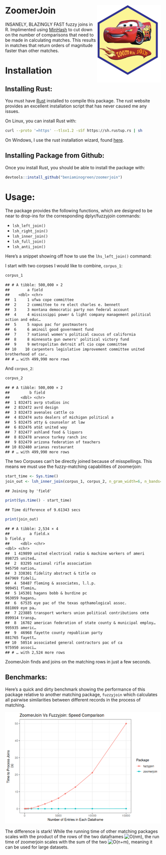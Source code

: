 
# ZoomerJoin <img src='logo.png' align="right" height="250">

INSANELY, BLAZINGLY FAST fuzzy joins in R. Implimented using
[MinHash](https://en.wikipedia.org/wiki/MinHash) to cut down on the
number of comparisons that need to be made in calculating matches. This
results in matches that return orders of magnitude faster than other
matches.

# Installation

## Installing Rust:

You must have [Rust](https://www.rust-lang.org/tools/install) installed
to compile this package. The rust website provides an excellent
installation script that has never caused me any issues.

On Linux, you can install Rust with:

``` sh
curl --proto '=https' --tlsv1.2 -sSf https://sh.rustup.rs | sh
```

On Windows, I use the rust installation wizard, found
[here](https://forge.rust-lang.org/infra/other-installation-methods.html).

## Installing Package from Github:

Once you install Rust, you should be able to install the package with:

``` r
devtools::install_github("beniaminogreen/zoomerjoin")
```

# Usage:

The package provides the following functions, which are designed to be
near to drop-ins for the corresponding dplyr/fuzzyjoin commands:

- `lsh_left_join()`
- `lsh_right_join()`
- `lsh_inner_join()`
- `lsh_full_join()`
- `lsh_anti_join()`

Here’s a snippet showing off how to use the `lhs_left_join()` command:

I start with two corpses I would like to combine, `corpus_1`:

``` r
corpus_1
```

    ## # A tibble: 500,000 × 2
    ##        a field                                                                  
    ##    <dbl> <chr>                                                                  
    ##  1     1 ufwa cope committee                                                    
    ##  2     2 committee to re elect charles e. bennett                               
    ##  3     3 montana democratic party non federal account                           
    ##  4     4 mississippi power & light company management political action and educ…
    ##  5     5 napus pac for postmasters                                              
    ##  6     6 aminoil good government fund                                           
    ##  7     7 national women's political caucus of california                        
    ##  8     8 minnesota gun owners' political victory fund                           
    ##  9     9 metropolitan detroit afl cio cope committee                            
    ## 10    10 carpenters legislative improvement committee united brotherhood of car…
    ## # … with 499,990 more rows

And `corpus_2`:

``` r
corpus_2
```

    ## # A tibble: 500,000 × 2
    ##         b field                               
    ##     <dbl> <chr>                               
    ##  1 832471 avrp studios inc                    
    ##  2 832472 avrd design                         
    ##  3 832473 avenales cattle co                  
    ##  4 832474 auto dealers of michigan political a
    ##  5 832475 atty & counselor at law             
    ##  6 832476 at&t united way                     
    ##  7 832477 ashland food & liquors              
    ##  8 832478 arvance turkey ranch inc            
    ##  9 832479 arizona federation of teachers      
    ## 10 832480 arianas restaurant                  
    ## # … with 499,990 more rows

The two Corpuses can’t be directly joined because of misspellings. This
means we must use the fuzzy-matching capabilities of zoomerjoin:

``` r
start_time <- Sys.time()
join_out <- lsh_inner_join(corpus_1, corpus_2, n_gram_width=6, n_bands=20, band_width=6)
```

    ## Joining by 'field'

``` r
print(Sys.time() - start_time)
```

    ## Time difference of 9.61343 secs

``` r
print(join_out)
```

    ## # A tibble: 2,534 × 4
    ##         a field.x                                                      b field.y
    ##     <dbl> <chr>                                                    <dbl> <chr>  
    ##  1 419899 united electrical radio & machine workers of ameri      898725 united…
    ##  2  83295 national rifle association                              945750 nation…
    ##  3 338301 fidelity abstract & title co                            847969 fideli…
    ##  4  58487 fleming & associates, l.l.p.                            909451 flemin…
    ##  5 145301 hagans bobb & burdine pc                                963059 hagans…
    ##  6  67535 eye pac of the texas opthamological assoc.              881869 eye pa…
    ##  7 223885 transport workers union political contributions cmte    899914 transp…
    ##  8  16702 american federation of state county & municipal employ… 995935 americ…
    ##  9  46968 fayette county republican party                         881765 fayett…
    ## 10  50514 associated general contractors pac of ca                975950 associ…
    ## # … with 2,524 more rows

ZoomerJoin finds and joins on the matching rows in just a few seconds.

## Benchmarks:

Here’s a quick and dirty benchmark showing the performance of this
package relative to another matching package, `fuzzyjoin` which
calculates all pairwise similarities between different records in the
process of matching.

![](README_files/figure-gfm/unnamed-chunk-5-1.png)<!-- -->

The difference is stark! While the running time of other matching
packages scales with the product of the rows of the two dataframes
![O(nm)](https://latex.codecogs.com/png.image?%5Cdpi%7B110%7D&space;%5Cbg_white&space;O%28nm%29 "O(nm)"),
the run time of zoomerjoin scales with the sum of the two
![O(n+m)](https://latex.codecogs.com/png.image?%5Cdpi%7B110%7D&space;%5Cbg_white&space;O%28n%2Bm%29 "O(n+m)"),
meaning it can be used for large datasets.
